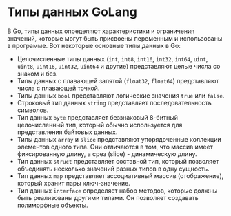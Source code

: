 # Типы данных GoLang

В Go, типы данных определяют характеристики и ограничения значений, которые могут быть присвоены переменным и использованы в программе. Вот некоторые основные типы данных в Go:

- Целочисленные типы данных (`int`, `int8`, `int16`, `int32`, `int64`, `uint`, `uint8`, `uint16`, `uint32`, `uint64` и другие) представляют целые числа со знаком и без.
- Типы данных с плавающей запятой (`float32`, `float64`) представляют числа с плавающей точкой.
- Типы данных `bool` представляют логические значения `true` или `false`.
- Строковый тип данных `string` представляет последовательность символов.
- Тип данных `byte` представляет беззнаковый 8-битный целочисленный тип, который обычно используется для представления байтовых данных.
- Типы данных `array` и `slice` представляют упорядоченные коллекции элементов одного типа. Они отличаются в том, что массив имеет фиксированную длину, а срез (slice) - динамическую длину.
- Тип данных `struct` представляет составной тип, который позволяет объединять несколько значений разных типов в одну сущность.
- Тип данных `map` представляет ассоциативный массив (отображение), который хранит пары ключ-значение.
- Тип данных `interface` определяет набор методов, которые должны быть реализованы другими типами. Он позволяет создавать полиморфные объекты.



